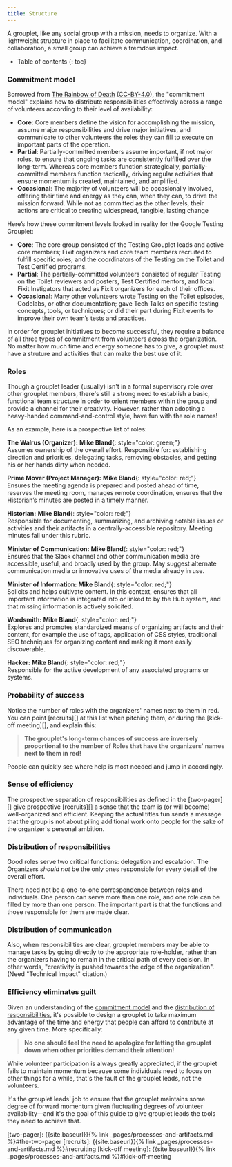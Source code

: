 ```yaml
---
title: Structure
---
```

A grouplet, like any social group with a mission, needs to organize. With a
lightweight structure in place to facilitate communication, coordination, and
collaboration, a small group can achieve a tremdous impact.

* Table of contents
{: toc}

### Commitment model

[commitment model]: #commitment-model

Borrowed from [The Rainbow of Death][RoD] ([CC-BY-4.0][]), the "commitment
model" explains how to distribute responsibilities effectively across a range of
volunteers according to their level of availability:

[RoD]:  https://mike-bland.com/the-rainbow-of-death
[CC-BY-4.0]: https://creativecommons.org/licenses/by/4.0/deed.en_US

* **Core**: Core members define the vision for accomplishing the mission, assume
  major responsibilities and drive major initiatives, and communicate to other
  volunteers the roles they can fill to execute on important parts of the
  operation.
* **Partial**: Partially-committed members assume important, if not major roles,
  to ensure that ongoing tasks are consistently fulfilled over the long-term.
  Whereas core members function strategically, partially-committed members
  function tactically, driving regular activities that ensure momentum is
  created, maintained, and amplified.
* **Occasional**: The majority of volunteers will be occasionally involved,
  offering their time and energy as they can, when they can, to drive the
  mission forward.  While not as committed as the other levels, their actions
  are critical to creating widespread, tangible, lasting change

Here’s how these commitment levels looked in reality for the Google Testing
Grouplet:

* **Core**: The core group consisted of the Testing Grouplet leads and active
  core members; Fixit organizers and core team members recruited to fulfill
  specific roles; and the coordinators of the Testing on the Toilet and Test
  Certified programs.
* **Partial**: The partially-committed volunteers consisted of regular Testing
  on the Toilet reviewers and posters, Test Certified mentors, and local Fixit
  Instigators that acted as Fixit organizers for each of their offices.
* **Occasional**: Many other volunteers wrote Testing on the Toilet episodes,
  Codelabs, or other documentation; gave Tech Talks on specific testing
  concepts, tools, or techniques; or did their part during Fixit events to
  improve their own team’s tests and practices.

In order for grouplet initiatives to become successful, they require a balance
of all three types of commitment from volunteers across the organization. No
matter how much time and energy someone has to give, a grouplet must have a
struture and activities that can make the best use of it.

### Roles

[roles]: #roles

Though a grouplet leader (usually) isn't in a formal supervisory role over other
grouplet members, there's still a strong need to establish a basic, functional
team structure in order to orient members within the group and provide a channel
for their creativity. However, rather than adopting a heavy-handed
command-and-control style, have fun with the role names!

As an example, here is a prospective list of roles:

**The Walrus (Organizer):** **Mike Bland**{: style="color: green;"}<br/>
Assumes ownership of the overall effort. Responsible for: establishing
direction and priorities, delegating tasks, removing obstacles, and getting
his or her hands dirty when needed.

**Prime Mover (Project Manager):** **Mike Bland**{: style="color: red;"}<br/>
Ensures the meeting agenda is prepared and posted ahead of time, reserves the
meeting room, manages remote coordination, ensures that the Historian’s
minutes are posted in a timely manner.

**Historian:** **Mike Bland**{: style="color: red;"}<br/>
Responsible for documenting, summarizing, and archiving notable issues or
activities and their artifacts in a centrally-accessible repository. Meeting
minutes fall under this rubric.

**Minister of Communication:** **Mike Bland**{: style="color: red;"}<br/>
Ensures that the Slack channel and other communication media are accessible,
useful, and broadly used by the group. May suggest alternate communication
media or innovative uses of the media already in use. 

**Minister of Information:** **Mike Bland**{: style="color: red;"}<br/>
Solicits and helps cultivate content. In this context, ensures that all
important information is integrated into or linked to by the Hub system, and
that missing information is actively solicited.

**Wordsmith:** **Mike Bland**{: style="color: red;"}<br/>
Explores and promotes standardized means of organizing artifacts and their
content, for example the use of tags, application of CSS styles, traditional SEO
techniques for organizing content and making it more easily discoverable.

**Hacker:** **Mike Bland**{: style="color: red;"}<br/>
Responsible for the active development of any associated programs or systems.

### Probability of success

Notice the number of roles with the organizers' names next to them in red. You
can point [recruits][] at this list when pitching them, or during the [kick-off
meeting][], and explain this:

> **The grouplet's long-term chances of success are inversely proportional to
> the number of Roles that have the organizers' names next to them in red!**

People can quickly see where help is most needed and jump in accordingly.

### Sense of efficiency

The prospective separation of responsibilities as defined in the [two-pager][]
give prospective [recruits][] a sense that the team is (or will become)
well-organized and efficient. Keeping the actual titles fun sends a message that
the group is not about piling additional work onto people for the sake of the
organizer's personal ambition.

### Distribution of responsibilities

[distribution of responsibilities]: #distribution-of-responsibilities

Good roles serve two critical functions: delegation and escalation. The
Organizers _should not_ be the only ones responsible for every detail of the
overall effort.

There need not be a one-to-one correspondence between roles and individuals. One
person can serve more than one role, and one role can be filled by more than one
person. The important part is that the functions and those responsible for them
are made clear.

### Distribution of communication

Also, when responsibilities are clear, grouplet members may be able to manage
tasks by going directly to the appropriate role-holder, rather than the
organizers having to remain in the critical path of every decision. In other
words, "creativity is pushed towards the edge of the organization". (Need
"Technical Impact" citation.)

### Efficiency eliminates guilt

Given an understanding of the [commitment model][] and the [distribution of
responsibilities][], it's possible to design a grouplet to take maximum
advantage of the time and energy that people can afford to contribute at any
given time. More specifically:

> **No one should feel the need to apologize for letting the grouplet down when
> other priorities demand their attention!**

While volunteer participation is always greatly appreciated, if the grouplet
fails to maintain momentum because some individuals need to focus on other
things for a while, that's the fault of the grouplet leads, not the volunteers.

It's the grouplet leads' job to ensure that the grouplet maintains some degree
of forward momentum given fluctuating degrees of volunteer availability—and it's
the goal of this guide to give grouplet leads the tools they need to achieve
that.

[two-pager]: {{site.baseurl}}{% link _pages/processes-and-artifacts.md %}#the-two-pager
[recruits]:  {{site.baseurl}}{% link _pages/processes-and-artifacts.md %}#recruiting
[kick-off meeting]: {{site.baseurl}}{% link _pages/processes-and-artifacts.md %}#kick-off-meeting
